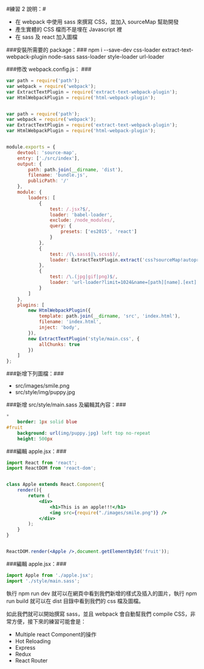 #練習 2 說明：#
 - 在 webpack 中使用 sass 來撰寫 CSS，並加入 sourceMap 幫助開發
 - 產生實體的 CSS 檔而不是埋在 Javascript 裡
 - 在 sass 及 react 加入圖檔

###安裝所需要的 package：###
    npm i --save-dev css-loader extract-text-webpack-plugin node-sass sass-loader style-loader url-loader

###修改 webpack.config.js： ###
~~~javascript
var path = require('path');
var webpack = require('webpack');
var ExtractTextPlugin = require('extract-text-webpack-plugin');
var HtmlWebpackPlugin = require('html-webpack-plugin');


var path = require('path');
var webpack = require('webpack');
var ExtractTextPlugin = require('extract-text-webpack-plugin');
var HtmlWebpackPlugin = require('html-webpack-plugin');


module.exports = {
    devtool: 'source-map',
    entry: ['./src/index'],
    output: {
        path: path.join(__dirname, 'dist'),
        filename: 'bundle.js',
        publicPath: '/'
    },
    module: {
        loaders: [
            {
                test: /.jsx?$/,
                loader: 'babel-loader',
                exclude: /node_modules/,
                query: {
                    presets: ['es2015', 'react']
                }
            },
            {
                test: /(\.sass$|\.scss$)/,
                loader: ExtractTextPlugin.extract('css?sourceMap!autoprefixer!sass')
            },
            {
                test: /\.(jpg|gif|png)$/,
                loader: 'url-loader?limit=1024&name=[path][name].[ext]'
            }
        ]
    },
    plugins: [
        new HtmlWebpackPlugin({
            template: path.join(__dirname, 'src', 'index.html'),
            filename: 'index.html',
            inject: 'body',
        }),
        new ExtractTextPlugin('style/main.css', {
            allChunks: true
        })
    ]
};
~~~

###新增下列圖檔：###
 - src/images/smile.png
 - src/style/img/puppy.jpg

###新增 src/style/main.sass 及編輯其內容：###
~~~sass
*
    border: 1px solid blue
#fruit
    background: url(img/puppy.jpg) left top no-repeat
    height: 500px
~~~

###編輯 apple.jsx：###
~~~jsx
import React from 'react';
import ReactDOM from 'react-dom';


class Apple extends React.Component{
    render(){
        return (
            <div>
                <h1>This is an apple!!!</h1>
                <img src={require("./images/smile.png")} />
            </div>
        );
    }
}


ReactDOM.render(<Apple />,document.getElementById('fruit'));
~~~

###編輯 apple.jsx：###
~~~js
import Apple from './apple.jsx';
import './style/main.sass';
~~~

執行 npm run dev 就可以在網頁中看到我們新增的樣式及插入的圖片，執行 npm run build 就可以在 dist 目錄中看到我們的 css 檔及圖檔。

如此我們就可以開始撰寫 sass，並且 webpack 會自動幫我們 compile CSS，非常方便，接下來的練習可能會是：
 - Multiple react Component的操作
 - Hot Reloading
 - Express
 - Redux
 - React Router
